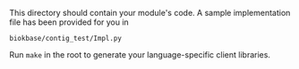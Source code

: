 This directory should contain your module's code.
A sample implementation file has been provided for you in

```biokbase/contig_test/Impl.py```

Run `make` in the root to generate your language-specific client libraries.
